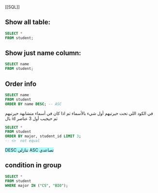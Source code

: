 [[SQL]]
## Show all table:
```sql
SELECT *
FROM student;
```

## Show just name column:
```sql
SELECT name
FROM student;
```

## Order info
```sql
SELECT name
FROM student 
ORDER BY name DESC; -- ASC
```

في الكود اللي تحت حيرتبهم أول شيء بالأسماء ثم اذا كان في أسماء متشابهة حيرتبهم بال id ثم حيجيب أول 3 عناصر
```sql 
SELECT *
FROM student
ORDER BY major, student_id LIMIT 3;
-- <>  not equal
```

<span style="background:#b1ffff">DESC تنازلي</span>
<span style="background:#b1ffff">ASC  تصاعدي</span>

## condition in group
```sql
SELECT *
FROM student
WHERE major IN ("CS", "BIO");
```

